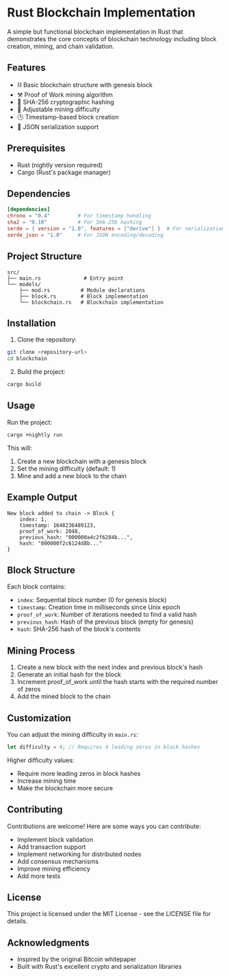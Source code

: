 # Rust Blockchain Implementation

A simple but functional blockchain implementation in Rust that demonstrates the core concepts of blockchain technology including block creation, mining, and chain validation.

## Features

- ⛓️ Basic blockchain structure with genesis block
- ⚒️ Proof of Work mining algorithm
- 🔐 SHA-256 cryptographic hashing
- 🎯 Adjustable mining difficulty
- 🕒 Timestamp-based block creation
- 📝 JSON serialization support

## Prerequisites

- Rust (nightly version required)
- Cargo (Rust's package manager)

## Dependencies

```toml
[dependencies]
chrono = "0.4"         # For timestamp handling
sha2 = "0.10"          # For SHA-256 hashing
serde = { version = "1.0", features = ["derive"] }  # For serialization
serde_json = "1.0"     # For JSON encoding/decoding
```

## Project Structure

```
src/
├── main.rs              # Entry point
└── models/
    ├── mod.rs          # Module declarations
    ├── block.rs        # Block implementation
    └── blockchain.rs   # Blockchain implementation
```

## Installation

1. Clone the repository:
```bash
git clone <repository-url>
cd blockchain
```

2. Build the project:
```bash
cargo build
```

## Usage

Run the project:
```bash
cargo +nightly run
```

This will:
1. Create a new blockchain with a genesis block
2. Set the mining difficulty (default: 1)
3. Mine and add a new block to the chain

## Example Output

```
New block added to chain -> Block {
    index: 1,
    timestamp: 1648236489123,
    proof_of_work: 2048,
    previous_hash: "000000a4c2f6284b...",
    hash: "000000f2c6124d8b..."
}
```

## Block Structure

Each block contains:
- `index`: Sequential block number (0 for genesis block)
- `timestamp`: Creation time in milliseconds since Unix epoch
- `proof_of_work`: Number of iterations needed to find a valid hash
- `previous_hash`: Hash of the previous block (empty for genesis)
- `hash`: SHA-256 hash of the block's contents

## Mining Process

1. Create a new block with the next index and previous block's hash
2. Generate an initial hash for the block
3. Increment proof_of_work until the hash starts with the required number of zeros
4. Add the mined block to the chain

## Customization

You can adjust the mining difficulty in `main.rs`:
```rust
let difficulty = 4; // Requires 4 leading zeros in block hashes
```

Higher difficulty values:
- Require more leading zeros in block hashes
- Increase mining time
- Make the blockchain more secure

## Contributing

Contributions are welcome! Here are some ways you can contribute:
- Implement block validation
- Add transaction support
- Implement networking for distributed nodes
- Add consensus mechanisms
- Improve mining efficiency
- Add more tests

## License

This project is licensed under the MIT License - see the LICENSE file for details.

## Acknowledgments

- Inspired by the original Bitcoin whitepaper
- Built with Rust's excellent crypto and serialization libraries
